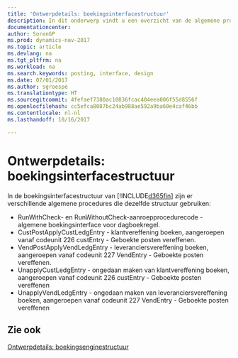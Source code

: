```yaml
---
title: 'Ontwerpdetails: boekingsinterfacestructuur'
description: In dit onderwerp vindt u een overzicht van de algemene procedures in de boekingsinterfacestructuur.
documentationcenter: 
author: SorenGP
ms.prod: dynamics-nav-2017
ms.topic: article
ms.devlang: na
ms.tgt_pltfrm: na
ms.workload: na
ms.search.keywords: posting, interface, design
ms.date: 07/01/2017
ms.author: sgroespe
ms.translationtype: HT
ms.sourcegitcommit: 4fefaef7380ac10836fcac404eea006f55d8556f
ms.openlocfilehash: cc5efca8087bc24ab988ae592a9ba60e4caf46bb
ms.contentlocale: nl-nl
ms.lasthandoff: 10/16/2017

---
```

# <a name="design-details-posting-interface-structure"></a>Ontwerpdetails: boekingsinterfacestructuur
In de boekingsinterfacestructuur van [!INCLUDE[d365fin](includes/d365fin_md.md)] zijn er verschillende algemene procedures die dezelfde structuur gebruiken:  
  
* RunWithCheck- en RunWithoutCheck-aanroepprocedurecode - algemene boekingsinterface voor dagboekregel.  
* CustPostApplyCustLedgEntry - klantvereffening boeken, aangeroepen vanaf codeunit 226 custEntry - Geboekte posten vereffenen.  
* VendPostApplyVendLedgEntry - leveranciersvereffening boeken, aangeroepen vanaf codeunit 227 VendEntry - Geboekte posten vereffenen.  
* UnapplyCustLedgEntry - ongedaan maken van klantvereffening boeken, aangeroepen vanaf codeunit 226 custEntry - Geboekte posten vereffenen  
* UnapplyVendLedgEntry - ongedaan maken van leveranciersvereffening boeken, aangeroepen vanaf codeunit 227 VendEntry - Geboekte posten vereffenen  
  
## <a name="see-also"></a>Zie ook  
[Ontwerpdetails: boekingsenginestructuur](design-details-posting-engine-structure.md)
